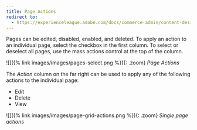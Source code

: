 ```yaml
---
title: Page Actions
redirect to:
  - https://experienceleague.adobe.com/docs/commerce-admin/content-design/elements/pages/pages-workspace.html#page-actions
---
```


Pages can be edited, disabled, enabled, and deleted. To apply an action to an individual page, select the checkbox in the first column. To select or deselect all pages, use the mass actions control at the top of the column.

![]({% link images/images/pages-select.png %}){: .zoom}
_Page Actions_

The _Action_ column on the far right can be used to apply any of the following actions to the individual page:

- Edit
- Delete
- View

![]({% link images/images/page-grid-actions.png %}){: .zoom}
_Single page actions_
